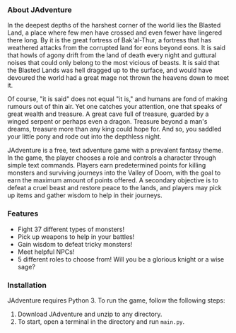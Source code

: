 ### About JAdventure
In the deepest depths of the harshest corner of the world lies the Blasted Land, a place where few men have crossed and even fewer have lingered there long. By it is the great fortress of Bak'al-Thur, a fortress that has weathered attacks from the corrupted land for eons beyond eons. It is said that howls of agony drift from the land of death every night and guttural noises that could only belong to the most vicious of beasts. It is said that the Blasted Lands was hell dragged up to the surface, and would have devoured the world had a great mage not thrown the heavens down to meet it.

Of course, "it is said" does not equal "it is," and humans are fond of making rumours out of thin air. Yet one catches your attention, one that speaks of great wealth and treasure. A great cave full of treasure, guarded by a winged serpent or perhaps even a dragon. Treasure beyond a man's dreams, treasure more than any king could hope for. And so, you saddled your little pony and rode out into the depthless night.

JAdventure is a free, text adventure game with a prevalent fantasy theme. In the game, the player chooses a role and controls a character through simple text commands. Players earn predetermined points for killing monsters and surviving journeys into the Valley of Doom, with the goal to earn the maximum amount of points offered. A secondary objective is to defeat a cruel beast and restore peace to the lands, and players may pick up items and gather wisdom to help in their journeys.

### Features
- Fight 37 different types of monsters!
- Pick up weapons to help in your battles!
- Gain wisdom to defeat tricky monsters!
- Meet helpful NPCs!
- 5 different roles to choose from! Will you be a glorious knight or a wise sage?

### Installation
JAdventure requires Python 3. To run the game, follow the following steps:
1. Download JAdventure and unzip to any directory.
2. To start, open a terminal in the directory and run `main.py`.
